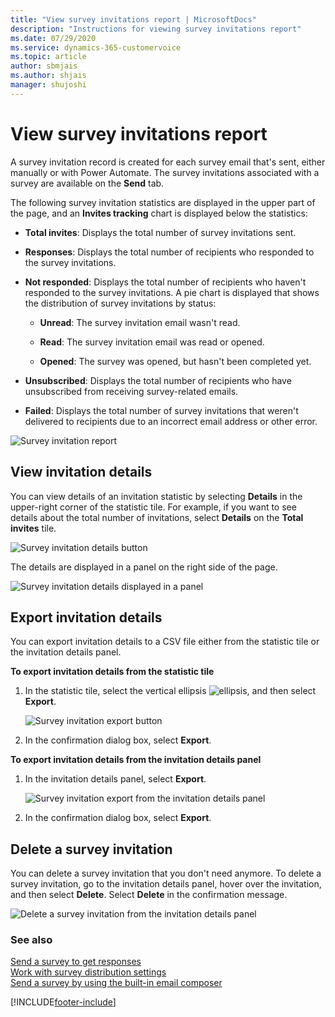 ```yaml
---
title: "View survey invitations report | MicrosoftDocs"
description: "Instructions for viewing survey invitations report"
ms.date: 07/29/2020
ms.service: dynamics-365-customervoice
ms.topic: article
author: sbmjais
ms.author: shjais
manager: shujoshi
---
```


# View survey invitations report

A survey invitation record is created for each survey email that's sent, either manually or with Power Automate. The survey invitations associated with a survey are available on the **Send** tab.

The following survey invitation statistics are displayed in the upper part of the page, and an **Invites tracking** chart is displayed below the statistics:

- **Total invites**: Displays the total number of survey invitations sent.

- **Responses**: Displays the total number of recipients who responded to the survey invitations.

- **Not responded**: Displays the total number of recipients who haven't responded to the survey invitations. A pie chart is displayed that shows the distribution of survey invitations by status:

    - **Unread**: The survey invitation email wasn't read.

    - **Read**: The survey invitation email was read or opened.

    - **Opened**: The survey was opened, but hasn't been completed yet.

- **Unsubscribed**: Displays the total number of recipients who have unsubscribed from receiving survey-related emails.

- **Failed**: Displays the total number of survey invitations that weren't delivered to recipients due to an incorrect email address or other error.

![Survey invitation report](media/invite-report.png "Survey invitation report")

## View invitation details

You can view details of an invitation statistic by selecting **Details** in the upper-right corner of the statistic tile. For example, if you want to see details about the total number of invitations, select **Details** on the **Total invites** tile.

![Survey invitation details button](media/invite-details.png "Survey invitation details button")

The details are displayed in a panel on the right side of the page.

![Survey invitation details displayed in a panel](media/total-invites.png "Survey invitation details displayed in a panel")

## Export invitation details

You can export invitation details to a CSV file either from the statistic tile or the invitation details panel.

**To export invitation details from the statistic tile**

1. In the statistic tile, select the vertical ellipsis ![ellipsis](media/project-options.png "ellipsis"), and then select **Export**.

    ![Survey invitation export button](media/export-invites-tile.png "Survey invitation export button")

2. In the confirmation dialog box, select **Export**.

**To export invitation details from the invitation details panel**

1. In the invitation details panel, select **Export**.

    ![Survey invitation export from the invitation details panel](media/export-invites-panel.png "Survey invitation export from the invitation details panel")

2. In the confirmation dialog box, select **Export**.

## Delete a survey invitation

You can delete a survey invitation that you don't need anymore. To delete a survey invitation, go to the invitation details panel, hover over the invitation, and then select **Delete**. Select **Delete** in the confirmation message.

![Delete a survey invitation from the invitation details panel](media/delete-invite.png "Delete a survey invitation from the invitation details panel")

### See also

[Send a survey to get responses](send-survey.md)<br>
[Work with survey distribution settings](distribution-settings.md)<br>
[Send a survey by using the built-in email composer](send-survey-email.md)  


[!INCLUDE[footer-include](includes/footer-banner.md)]
